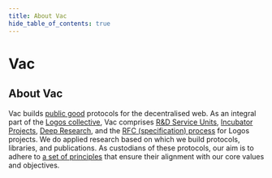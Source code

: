 ```yaml
---
title: About Vac
hide_table_of_contents: true
---
```


# Vac

## About Vac

Vac builds [public good](https://en.wikipedia.org/wiki/Public_good) protocols for the decentralised web.
As an integral part of the [Logos collective](https://logos.co/),
Vac comprises [R&D Service Units](/vsus), [Incubator Projects](/vips), [Deep Research](/research), and the [RFC (specification) process](/rfcprocess) for Logos projects.
We do applied research based on which we build protocols, libraries, and publications. 
As custodians of these protocols, our aim is to adhere to [a set of principles](/principles) that ensure their alignment with our core values and objectives.

